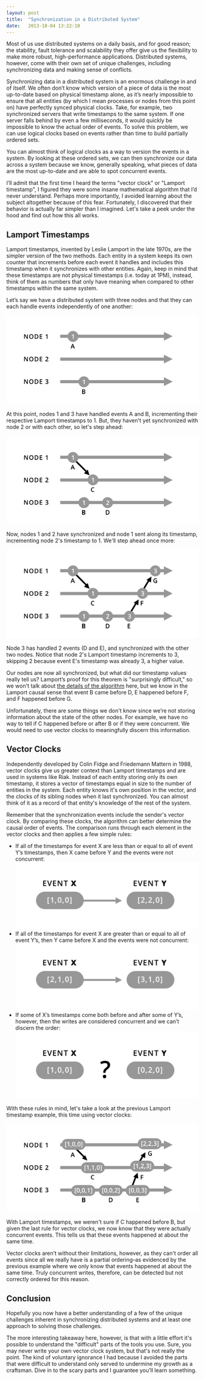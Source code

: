 ```yaml
---
layout: post
title:  "Synchronization in a Distributed System"
date:   2013-10-04 13:22:10
---
```


Most of us use distributed systems on a daily basis, and for good reason; the stability, fault tolerance and scalability they offer give us the flexibility to make more robust, high-performance applications. Distributed systems, however, come with their own set of unique challenges, including synchronizing data and making sense of conflicts.

Synchronizing data in a distributed system is an enormous challenge in and of itself. We often don’t know which version of a piece of data is the most up-to-date based on physical timestamp alone, as it’s nearly impossible to ensure that all entities (by which I mean processes or nodes from this point on) have perfectly synced physical clocks. Take, for example, two synchronized servers that write timestamps to the same system. If one server falls behind by even a few milliseconds, it would quickly be impossible to know the actual order of events. To solve this problem, we can use logical clocks based on events rather than time to build partially ordered sets.

You can almost think of logical clocks as a way to version the events in a system. By looking at these ordered sets, we can then synchronize our data across a system because we know, generally speaking, what pieces of data are the most up-to-date and are able to spot concurrent events.

I’ll admit that the first time I heard the terms "vector clock" or "Lamport timestamp", I figured they were some insane mathematical algorithm that I’d never understand. Perhaps more importantly, I avoided learning about the subject altogether because of this fear. Fortunately, I discovered that their behavior is actually far simpler than I imagined. Let's take a peek under the hood and find out how this all works.

## Lamport Timestamps

Lamport timestamps, invented by Leslie Lamport in the late 1970s, are the simpler version of the two methods. Each entity in a system keeps its own counter that increments before each event it handles and includes this timestamp when it synchronizes with other entities. Again, keep in mind that these timestamps are not physical timestamps (i.e. today at 1PM), instead, think of them as numbers that only have meaning when compared to other timestamps within the same system.

Let’s say we have a distributed system with three nodes and that they can each handle events independently of one another:

![Independent nodes](/images/posts/synchronization-1.png)

At this point, nodes 1 and 3 have handled events A and B, incrementing their respective Lamport timestamps to 1. But, they haven't yet synchronized with node 2 or with each other, so let's step ahead:

![Lamport timestamps increment](/images/posts/synchronization-2.png)

Now, nodes 1 and 2 have synchronized and node 1 sent along its timestamp, incrementing node 2's timestamp to 1. We'll step ahead once more:

![Lamport timestamps increment again](/images/posts/synchronization-3.png)

Node 3 has handled 2 events (D and E), and synchronized with the other two nodes. Notice that node 2's Lamport timestamp increments to 3, skipping 2 because event E's timestamp was already 3, a higher value.

Our nodes are now all synchronized, but what did our timestamp values really tell us? Lamport’s proof for this theorem is "surprisingly difficult," so we won't talk about <a href="https://www.microsoft.com/en-us/research/publication/time-clocks-ordering-events-distributed-system/?from=http%3A%2F%2Fresearch.microsoft.com%2Fen-us%2Fum%2Fpeople%2Flamport%2Fpubs%2Ftime-clocks.pdf">the details of the algorithm</a> here, but we know in the Lamport causal sense that event B came before D, E happened before F, and F happened before G.

Unfortunately, there are some things we don't know since we’re not storing information about the state of the other nodes. For example, we have no way to tell if C happened before or after B or if they were concurrent. We would need to use vector clocks to meaningfully discern this information.

## Vector Clocks

Independently developed by Colin Fidge and Friedemann Mattern in 1988, vector clocks give us greater context than Lamport timestamps and are used in systems like Riak. Instead of each entity storing only its own timestamp, it stores a vector of timestamps equal in size to the number of entities in the system. Each entity knows it's own position in the vector, and the clocks of its sibling nodes when it last synchronized. You can almost think of it as a record of that entity's knowledge of the rest of the system.

Remember that the synchronization events include the sender's vector clock. By comparing these clocks, the algorithm can better determine the causal order of events. The comparison runs through each element in the vector clocks and then applies a few simple rules:

- If all of the timestamps for event X are less than or equal to all of event Y’s timestamps, then X came before Y and the events were not concurrent: ![Vector clock example](/images/posts/synchronization-4.png)
- If all of the timestamps for event X are greater than or equal to all of event Y’s, then Y came before X and the events were not concurrent: ![Vector clock example](/images/posts/synchronization-5.png)
- If some of X’s timestamps come both before and after some of Y’s, however, then the writes are considered concurrent and we can’t discern the order: ![Vector clock example](/images/posts/synchronization-6.png)

With these rules in mind, let's take a look at the previous Lamport timestamp example, this time using vector clocks:

![Full vector clock synchronization example](/images/posts/synchronization-7.png)

With Lamport timestamps, we weren't sure if C happened before B, but given the last rule for vector clocks, we now know that they were actually concurrent events. This tells us that these events happened at about the same time.

Vector clocks aren’t without their limitations, however, as they can't order all events since all we really have is a partial ordering–as evidenced by the previous example where we only know that events happened at about the same time. Truly concurrent writes, therefore, can be detected but not correctly ordered for this reason.

## Conclusion

Hopefully you now have a better understanding of a few of the unique challenges inherent in synchronizing distributed systems and at least one approach to solving those challenges.

The more interesting takeaway here, however, is that with a little effort it's possible to understand the "difficult" parts of the tools you use. Sure, you may never write your own vector clock system, but that's not really the point. The kind of voluntary ignorance I had because I avoided the parts that were difficult to understand only served to undermine my growth as a craftsman. Dive in to the scary parts and I guarantee you’ll learn something.
